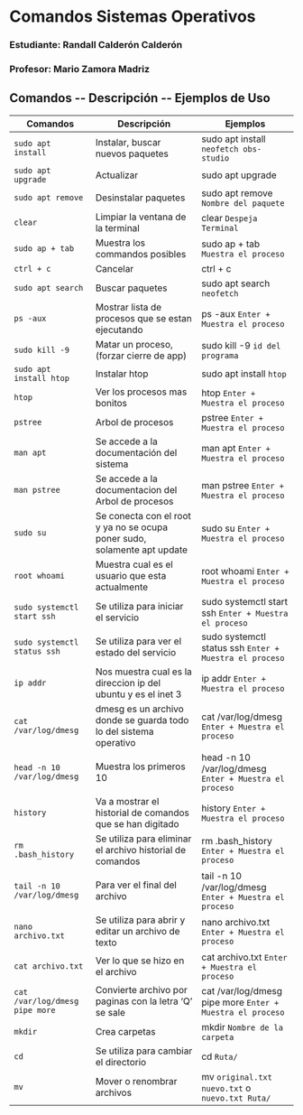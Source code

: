 # Comandos Sistemas Operativos 

### Estudiante: Randall Calderón Calderón
### Profesor: Mario Zamora Madriz

## Comandos -- Descripción -- Ejemplos de Uso

|   Comandos    |  Descripción  |  Ejemplos |
| ------------- | ------------- | --------------- |
| `sudo apt install`  | Instalar, buscar nuevos paquetes  | sudo apt install `neofetch obs-studio` | 
| `sudo apt upgrade`  | Actualizar  | sudo apt upgrade |
| `sudo apt remove`  | Desinstalar paquetes  | sudo apt remove `Nombre del paquete` |
| `clear`  | Limpiar la ventana de la terminal  | clear `Despeja Terminal` |
| `sudo ap + tab`  | Muestra los commandos posibles  | sudo ap + tab `Muestra el proceso` |
| `ctrl + c`  | Cancelar  | ctrl + c |
| `sudo apt search`  | Buscar paquetes  | sudo apt search `neofetch` |
| `ps -aux`  | Mostrar lista de procesos que se estan ejecutando  | ps -aux `Enter + Muestra el proceso`|
| `sudo kill -9`  | Matar un proceso, (forzar cierre de app)  | sudo kill -9 `id del programa` |
| `sudo apt install htop`  | Instalar htop  | sudo apt install `htop` |
| `htop`  | Ver los procesos mas bonitos  | htop `Enter + Muestra el proceso`|
| `pstree`  | Arbol de procesos  | pstree `Enter + Muestra el proceso` |
| `man apt`  | Se accede a la documentación del sistema  | man apt `Enter + Muestra el proceso` |
| `man pstree`  | Se accede a la documentacion del Arbol de procesos  | man pstree `Enter + Muestra el proceso` |
| `sudo su`  | Se conecta con el root y ya no se ocupa poner sudo, solamente apt update  | sudo su `Enter + Muestra el proceso` |
| `root whoami`  | Muestra cual es el usuario que esta actualmente  | root whoami `Enter + Muestra el proceso` |
| `sudo systemctl start ssh`  | Se utiliza para iniciar el servicio  |sudo systemctl start ssh `Enter + Muestra el proceso` |
| `sudo systemctl status ssh`  | Se utiliza para ver el estado del servicio  | sudo systemctl status ssh `Enter + Muestra el proceso` |
| `ip addr`  | Nos muestra cual es la direccion ip del ubuntu y es el inet 3  | ip addr `Enter + Muestra el proceso` |
| `cat /var/log/dmesg`  | dmesg es un archivo donde se guarda todo lo del sistema operativo  | cat /var/log/dmesg `Enter + Muestra el proceso` |
| `head -n 10 /var/log/dmesg`  | Muestra los primeros 10  | head -n 10 /var/log/dmesg `Enter + Muestra el proceso` |
| `history`  | Va a mostrar el historial de comandos que se han digitado  | history `Enter + Muestra el proceso` |
| `rm .bash_history`  | Se utiliza para eliminar el archivo historial de comandos  | rm .bash_history `Enter + Muestra el proceso` |
| `tail -n 10 /var/log/dmesg`  | Para ver el final del archivo  | tail -n 10 /var/log/dmesg `Enter + Muestra el proceso` |
| `nano archivo.txt`  | Se utiliza para abrir y editar un archivo de texto  | nano archivo.txt `Enter + Muestra el proceso` |
| `cat archivo.txt`  | Ver lo que se hizo en el archivo  | cat archivo.txt `Enter + Muestra el proceso` |
| `cat /var/log/dmesg pipe more`  | Convierte archivo por paginas con la letra ‘Q’ se sale  | cat /var/log/dmesg pipe more `Enter + Muestra el proceso` |
| `mkdir`  | Crea carpetas | mkdir `Nombre de la carpeta` |
| `cd`  | Se utiliza para cambiar el directorio   | cd `Ruta/` |
| `mv`  | Mover o renombrar archivos  | mv `original.txt nuevo.txt` o `nuevo.txt Ruta/` |
